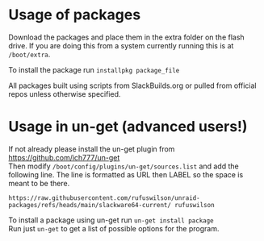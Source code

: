 
# Usage of packages

Download the packages and place them in the extra folder on the flash drive.  If you are doing this from a system currently running this is at `/boot/extra`.

To install the package run `installpkg package_file`

All packages built using scripts from SlackBuilds.org or pulled from official repos unless otherwise specified.



# Usage in un-get (advanced users!)

If not already please install the un-get plugin from https://github.com/ich777/un-get  
Then modify `/boot/config/plugins/un-get/sources.list` and add the following line.  The line is formatted as URL then LABEL so the space is meant to be there.

`https://raw.githubusercontent.com/rufuswilson/unraid-packages/refs/heads/main/slackware64-current/ rufuswilson`

To install a package using un-get run `un-get install package`  
Run just `un-get` to get a list of possible options for the program.
